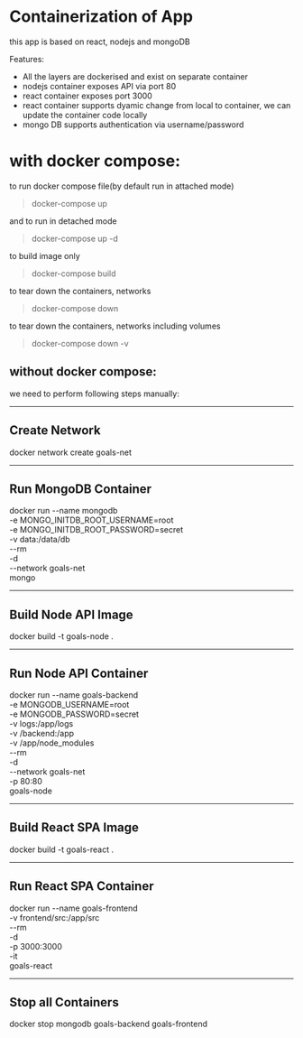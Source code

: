 # Containerization of App

this app is based on react, nodejs and mongoDB

Features:

- All the layers are dockerised and exist on separate container
- nodejs container exposes API via port 80
- react container exposes port 3000
- react container supports dyamic change from local to container, we can update the container code locally
- mongo DB supports authentication via username/password

# with docker compose:

to run docker compose file(by default run in attached mode)

> docker-compose up

and to run in detached mode

> docker-compose up -d

to build image only

> docker-compose build

to tear down the containers, networks

> docker-compose down

to tear down the containers, networks including volumes

> docker-compose down -v

## without docker compose:

we need to perform following steps manually:

---

## Create Network

docker network create goals-net

---

## Run MongoDB Container

docker run --name mongodb \
 -e MONGO_INITDB_ROOT_USERNAME=root \
 -e MONGO_INITDB_ROOT_PASSWORD=secret \
 -v data:/data/db \
 --rm \
 -d \
 --network goals-net \
 mongo

---

## Build Node API Image

docker build -t goals-node .

---

## Run Node API Container

docker run --name goals-backend \
 -e MONGODB_USERNAME=root \
 -e MONGODB_PASSWORD=secret \
 -v logs:/app/logs \
 -v <folder-path>/backend:/app \
 -v /app/node_modules \
 --rm \
 -d \
 --network goals-net \
 -p 80:80 \
 goals-node

---

## Build React SPA Image

docker build -t goals-react .

---

## Run React SPA Container

docker run --name goals-frontend \
 -v <folder-path>frontend/src:/app/src \
 --rm \
 -d \
 -p 3000:3000 \
 -it \
 goals-react

---

## Stop all Containers

docker stop mongodb goals-backend goals-frontend
